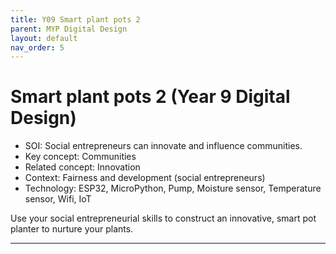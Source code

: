 ```yaml
---
title: Y09 Smart plant pots 2
parent: MYP Digital Design
layout: default
nav_order: 5
---
```


# Smart plant pots 2 (Year 9 Digital Design)

* SOI: Social entrepreneurs can innovate and influence communities.
* Key concept: Communities
* Related concept: Innovation
* Context: Fairness and development (social entrepreneurs)
* Technology: ESP32, MicroPython, Pump, Moisture sensor, Temperature sensor, Wifi, IoT

Use your social entrepreneurial skills to construct an innovative, smart pot planter to nurture your plants.

---


